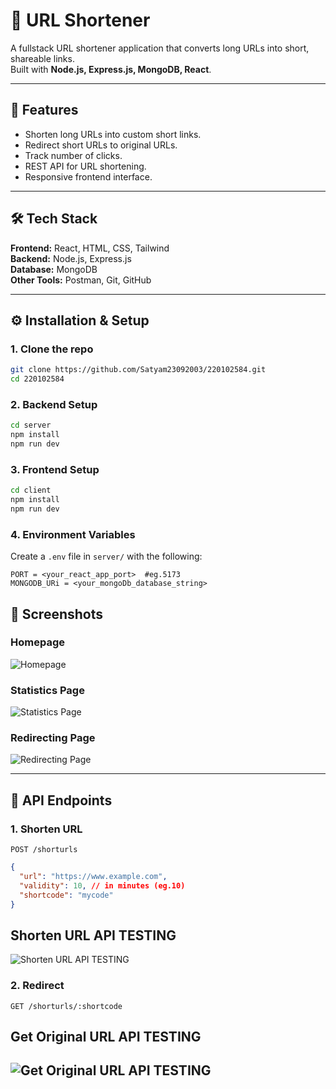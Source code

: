 # 🔗 URL Shortener

A fullstack URL shortener application that converts long URLs into short, shareable links.  
Built with **Node.js, Express.js, MongoDB, React**.

---

## 🚀 Features
- Shorten long URLs into custom short links.
- Redirect short URLs to original URLs.
- Track number of clicks.
- REST API for URL shortening.
- Responsive frontend interface.

---

## 🛠️ Tech Stack
**Frontend:** React, HTML, CSS, Tailwind  
**Backend:** Node.js, Express.js  
**Database:** MongoDB  
**Other Tools:** Postman, Git, GitHub  

---

## ⚙️ Installation & Setup

### 1. Clone the repo
```bash
git clone https://github.com/Satyam23092003/220102584.git
cd 220102584
```

### 2. Backend Setup
```bash
cd server
npm install
npm run dev
```

### 3. Frontend Setup
```bash
cd client
npm install
npm run dev
```

### 4. Environment Variables
Create a `.env` file in `server/` with the following:
```
PORT = <your_react_app_port>  #eg.5173 
MONGODB_URi = <your_mongoDb_database_string>
```

## 📸 Screenshots

### Homepage
![Homepage](../client/src/assets/pic1.png)

### Statistics Page
![Statistics Page](../client/src/assets/statisticsPage.png)

### Redirecting Page
![Redirecting Page](../client/src/assets/redirectingPage.png)

---

## 📡 API Endpoints

### 1. Shorten URL
`POST /shorturls`
```json
{
  "url": "https://www.example.com",
  "validity": 10, // in minutes (eg.10)
  "shortcode": "mycode"
}
```

## Shorten URL API TESTING
![Shorten URL API TESTING](../client/src/assets/postRouteCheck.png)

### 2. Redirect
`GET /shorturls/:shortcode`

## Get Original URL API TESTING
![Get Original URL API TESTING](../client/src/assets/getRouteCheck.png)
---
